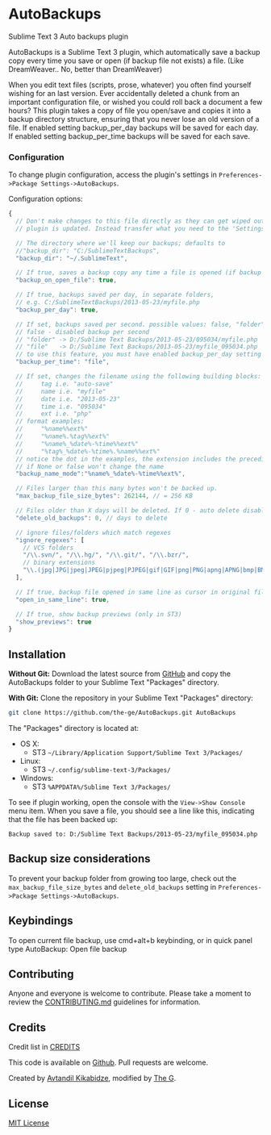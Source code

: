 AutoBackups
======================

Sublime Text 3 Auto backups plugin

AutoBackups is a Sublime Text 3 plugin, which automatically save a backup copy every time you save or open (if backup file not exists) a file. (Like DreamWeaver.. No, better than DreamWeaver)

When you edit text files (scripts, prose, whatever) you often find yourself wishing for an last version. Ever accidentally deleted a chunk from an important configuration file, or wished you could roll back a document a few hours? This plugin takes a copy of file you open/save and copies it into a backup directory structure, ensuring that you never lose an old version of a file. If enabled setting backup_per_day backups will be saved for each day. If enabled setting backup_per_time backups will be saved for each save.

### Configuration

To change plugin configuration, access the plugin's settings in `Preferences->Package Settings->AutoBackups`.

Configuration options:
```js
{
  // Don't make changes to this file directly as they can get wiped out when the
  // plugin is updated. Instead transfer what you need to the 'Settings - User' file.

  // The directory where we'll keep our backups; defaults to
  //"backup_dir": "C:/SublimeTextBackups",
  "backup_dir": "~/.SublimeText",

  // If true, saves a backup copy any time a file is opened (if backup file not exists)
  "backup_on_open_file": true,

  // If true, backups saved per day, in separate folders,
  // e.g. C:/SublimeTextBackups/2013-05-23/myfile.php
  "backup_per_day": true,

  // If set, backups saved per second. possible values: false, "folder" or "file"
  // false - disabled backup per second
  // "folder" -> D:/Sublime Text Backups/2013-05-23/095034/myfile.php
  // "file"   -> D:/Sublime Text Backups/2013-05-23/myfile_095034.php
  // to use this feature, you must have enabled backup_per_day setting
  "backup_per_time": "file",

  // If set, changes the filename using the following building blocks:
  //     tag i.e. "auto-save"
  //     name i.e. "myfile"
  //     date i.e. "2013-05-23"
  //     time i.e. "095034"
  //     ext i.e. "php"
  // format examples:
  //     "%name%%ext%"
  //     "%name%.%tag%%ext%"
  //     "%name%_%date%-%time%%ext%"
  //     "%tag%_%date%-%time%.%name%%ext%"
  // notice the dot in the examples, the extension includes the preceding dot
  // if None or false won't change the name
  "backup_name_mode":"%name%_%date%-%time%%ext%",

  // Files larger than this many bytes won't be backed up.
  "max_backup_file_size_bytes": 262144, // = 256 KB

  // Files older than X days will be deleted. If 0 - auto delete disabled
  "delete_old_backups": 0, // days to delete

  // ignore files/folders which match regexes
  "ignore_regexes": [
    // VCS folders
    "/\\.svn/", "/\\.hg/", "/\\.git/", "/\\.bzr/",
    // binary extensions
    "\\.(jpg|JPG|jpeg|JPEG|pjpeg|PJPEG|gif|GIF|png|PNG|apng|APNG|bmp|BMP|mp3|MP3|mid|MID|wav|WAV|au|AU|mp4|MP4|3gp|3GP|avi|AVI|wmv|WMV|mpeg|MPEG|mpg|MPG|mkv|MKV|swf|SWF|flv|FLV|zip|ZIP|rar|RAR|tar|TAR|tgz|TGZ|gz|GZ|bz2?|BZ2?|pdf|PDF|docx?|DOCX?|xlsx?|XLSX?|pptx?|PPTX?|rtf|RTF|psd|PSD|cdr|CDR|fla|FLA|exe|EXE)$"
  ],

  // If true, backup file opened in same line as cursor in original file
  "open_in_same_line": true,

  // If true, show backup previews (only in ST3)
  "show_previews": true
}
```


## Installation

**Without Git:** Download the latest source from [GitHub](https://github.com/the-ge/AutoBackups) and copy the AutoBackups folder to your Sublime Text "Packages" directory.

**With Git:** Clone the repository in your Sublime Text "Packages" directory:

```bash
git clone https://github.com/the-ge/AutoBackups.git AutoBackups
```

The "Packages" directory is located at:

 - OS X:
   - ST3 `~/Library/Application Support/Sublime Text 3/Packages/`
 - Linux:
   - ST3 `~/.config/sublime-text-3/Packages/`
 - Windows:
   - ST3 `%APPDATA%/Sublime Text 3/Packages/`

To see if plugin working, open the console with the `View->Show Console` menu item. When you save a file, you should see a line like this, indicating that the file has been backed up:

```
Backup saved to: D:/Sublime Text Backups/2013-05-23/myfile_095034.php
```

## Backup size considerations

To prevent your backup folder from growing too large, check out the `max_backup_file_size_bytes` and `delete_old_backups` setting in `Preferences->Package Settings->AutoBackups`.

## Keybindings

To open current file backup, use cmd+alt+b keybinding, or in quick panel type AutoBackup: Open file backup


## Contributing

Anyone and everyone is welcome to contribute. Please take a moment to review the [CONTRIBUTING.md](CONTRIBUTING.md) guidelines for information.


## Credits

Credit list in [CREDITS](CREDITS)

This code is available on [Github][0]. Pull requests are welcome.

Created by [Avtandil Kikabidze][2], modified by [The G][3].


## License

[MIT License](LICENSE)


 [0]: https://github.com/akalongman/sublimetext-autobackups
 [1]: https://packagecontrol.io/installation
 [2]: mailto:akalongman@gmail.com
 [3]: mailto:the.ge@pm.me
